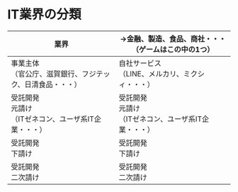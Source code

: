 # IT業界の分類

 
|  業界  |  →金融、製造、食品、商社・・・（ゲームはこの中の1つ）  |
| ---- | ---- |
|  事業主体<br>（官公庁、滋賀銀行、フジテック、日清食品・・・）  |  自社サービス<br>（LINE、メルカリ、ミクシィ・・・）  |
|  受託開発<br>元請け<br>（ITゼネコン、ユーザ系IT企業・・・）  |  受託開発<br>元請け<br>（ITゼネコン、ユーザ系IT企業・・・）  |
|  受託開発<br>下請け  |  受託開発<br>下請け  |
|  受託開発<br>二次請け  |  受託開発<br>二次請け  |